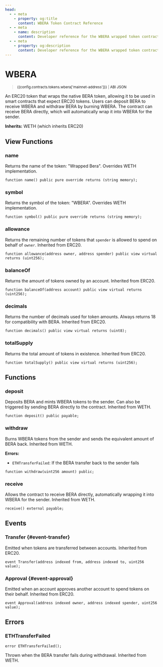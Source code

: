 ```yaml
---
head:
  - - meta
    - property: og:title
      content: WBERA Token Contract Reference
  - - meta
    - name: description
      content: Developer reference for the WBERA wrapped token contract
  - - meta
    - property: og:description
      content: Developer reference for the WBERA wrapped token contract
---
```


<script setup>
  import config from '@berachain/config/constants.json';
</script>

# WBERA

> <small><a target="_blank" :href="config.mainnet.dapps.berascan.url + 'address/' + config.contracts.tokens.wbera['mainnet-address']">{{config.contracts.tokens.wbera['mainnet-address']}}</a><span v-if="config.contracts.tokens.wbera.abi && config.contracts.tokens.wbera.abi.length > 0">&nbsp;|&nbsp;<a target="_blank" :href="config.contracts.tokens.wbera.abi">ABI JSON</a></span></small>

An ERC20 token that wraps the native BERA token, allowing it to be used in smart contracts that expect ERC20 tokens. Users can deposit BERA to receive WBERA and withdraw BERA by burning WBERA. The contract can receive BERA directly, which will automatically wrap it into WBERA for the sender.

**Inherits:**
WETH (which inherits ERC20)

## View Functions

### name

Returns the name of the token: "Wrapped Bera". Overrides WETH implementation.

```solidity
function name() public pure override returns (string memory);
```

### symbol

Returns the symbol of the token: "WBERA". Overrides WETH implementation.

```solidity
function symbol() public pure override returns (string memory);
```

### allowance

Returns the remaining number of tokens that `spender` is allowed to spend on behalf of `owner`. Inherited from ERC20.

```solidity
function allowance(address owner, address spender) public view virtual returns (uint256);
```

### balanceOf

Returns the amount of tokens owned by an account. Inherited from ERC20.

```solidity
function balanceOf(address account) public view virtual returns (uint256);
```

### decimals

Returns the number of decimals used for token amounts. Always returns 18 for compatibility with BERA. Inherited from ERC20.

```solidity
function decimals() public view virtual returns (uint8);
```

### totalSupply

Returns the total amount of tokens in existence. Inherited from ERC20.

```solidity
function totalSupply() public view virtual returns (uint256);
```

## Functions

### deposit

Deposits BERA and mints WBERA tokens to the sender. Can also be triggered by sending BERA directly to the contract. Inherited from WETH.

```solidity
function deposit() public payable;
```

### withdraw

Burns WBERA tokens from the sender and sends the equivalent amount of BERA back. Inherited from WETH.

**Errors:**
- `ETHTransferFailed`: If the BERA transfer back to the sender fails

```solidity
function withdraw(uint256 amount) public;
```

### receive

Allows the contract to receive BERA directly, automatically wrapping it into WBERA for the sender. Inherited from WETH.

```solidity
receive() external payable;
```

## Events

### Transfer {#event-transfer}

Emitted when tokens are transferred between accounts. Inherited from ERC20.

```solidity
event Transfer(address indexed from, address indexed to, uint256 value);
```

### Approval {#event-approval}

Emitted when an account approves another account to spend tokens on their behalf. Inherited from ERC20.

```solidity
event Approval(address indexed owner, address indexed spender, uint256 value);
```

## Errors

### ETHTransferFailed
```solidity
error ETHTransferFailed();
```
Thrown when the BERA transfer fails during withdrawal. Inherited from WETH.